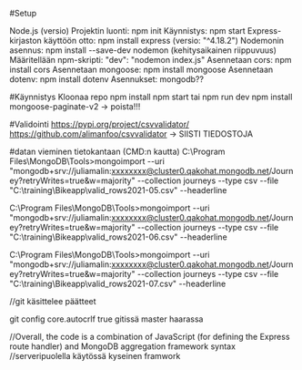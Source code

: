 #Setup

Node.js (versio)
Projektin luonti: npm init
Käynnistys: npm start
Express-kirjaston käyttöön otto: npm install express (versio: "^4.18.2")
Nodemonin asennus: npm install --save-dev nodemon (kehitysaikainen riippuvuus)
Määritellään npm-skripti: "dev": "nodemon index.js"
Asennetaan cors: npm install cors
Asennetaan mongoose: npm install mongoose
Asennetaan dotenv: npm install dotenv 
Asennukset: mongodb??

#Käynnistys
Kloonaa repo
npm install
npm start tai npm run dev
npm install mongoose-paginate-v2 -> poista!!!

#Validointi
https://pypi.org/project/csvvalidator/
https://github.com/alimanfoo/csvvalidator -> SIISTI TIEDOSTOJA


#datan vieminen tietokantaan (CMD:n kautta)
C:\Program Files\MongoDB\Tools>mongoimport --uri "mongodb+srv://juliamalin:xxxxxxxx@cluster0.qakohat.mongodb.net/Journey?retryWrites=true&w=majority" --collection journeys --type csv --file "C:\training\Bikeapp\valid_rows2021-05.csv" --headerline

 C:\Program Files\MongoDB\Tools>mongoimport --uri "mongodb+srv://juliamalin:xxxxxxxx@cluster0.qakohat.mongodb.net/Journey?retryWrites=true&w=majority" --collection journeys --type csv --file "C:\training\Bikeapp\valid_rows2021-06.csv" --headerline

  C:\Program Files\MongoDB\Tools>mongoimport --uri "mongodb+srv://juliamalin:xxxxxxxx@cluster0.qakohat.mongodb.net/Journey?retryWrites=true&w=majority" --collection journeys --type csv --file "C:\training\Bikeapp\valid_rows2021-07.csv" --headerline


  //git käsittelee päätteet

  git config core.autocrlf true
  gitissä master haarassa
  


//Overall, the code is a combination of JavaScript (for defining the Express route handler) and MongoDB aggregation framework syntax 
//serveripuolella käytössä kyseinen framwork